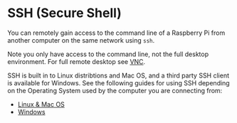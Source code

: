 # SSH (Secure Shell)

You can remotely gain access to the command line of a Raspberry Pi from another computer on the same network using `ssh`.

Note you only have access to the command line, not the full desktop environment. For full remote desktop see [VNC](../vnc/README.md).

SSH is built in to Linux distribtions and Mac OS, and a third party SSH client is available for Windows. See the following guides for using SSH depending on the Operating System used by the computer you are connecting from:

- [Linux & Mac OS](unix.md)
- [Windows](windows.md)
